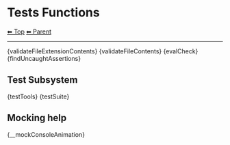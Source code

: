 # Tests Functions

<!-- TEMPLATE header 2 -->
[⬅ Top](index.md) [⬅ Parent ](../index.md)
<hr />

{validateFileExtensionContents}
{validateFileContents}
{evalCheck}
{findUncaughtAssertions}

## Test Subsystem

{testTools}
{testSuite}

## Mocking help

{__mockConsoleAnimation}
